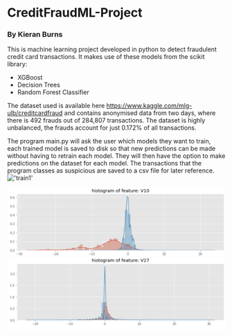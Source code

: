 # CreditFraudML-Project
### By Kieran Burns

This is machine learning project developed in python to detect fraudulent credit card transactions.
It makes use of these models from the scikit library:
* XGBoost
* Decision Trees
* Random Forest Classifier

The dataset used is available here https://www.kaggle.com/mlg-ulb/creditcardfraud and contains anonymised data from two days, where there is 492 frauds out of 284,807 transactions. The dataset is highly unbalanced, the frauds account for just 0.172% of all transactions.

The program main.py will ask the user which models they want to train, each trained model is saved to disk so that new predictions can be made without having to retrain each model. They will then have the option to make predictions on the dataset for each model. The transactions that the program classes as suspicious are saved to a csv file for later reference.
!['train1'](Assets/train1.png)


!['V10'](Assets/V10.png)
!['V27'](Assets/V27.png)

